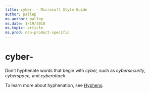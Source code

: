 ```yaml
---
title: cyber- - Microsoft Style Guide
author: pallep
ms.author: pallep
ms.date: 1/19/2018
ms.topic: article
ms.prod: non-product-specific
---
```


# cyber-

Don’t hyphenate words that begin with *cyber,* such as *cybersecurity,* *cyberspace,* and *cyberattack*.

To learn more about hyphenation, see [Hyphens](/style-guide/punctuation/dashes-hyphens/hyphens).
